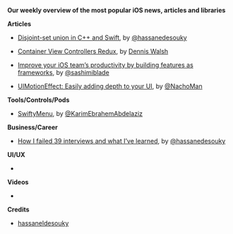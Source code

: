 **Our weekly overview of the most popular iOS news, articles and libraries**


**Articles**

* [Disjoint-set union in C++ and Swift](https://medium.com/flawless-app-stories/disjoint-set-union-data-structure-in-c-and-swift-a52703b01fcb), by [@hassanedesouky](https://twitter.com/hassanedesouky)

* [Container View Controllers Redux](https://medium.com/flawless-app-stories/container-view-controllers-revisited-e076ef38853f), by [Dennis Walsh](https://medium.com/@dkw5877)

* [Improve your iOS team’s productivity by building features as frameworks](https://medium.com/flawless-app-stories/improve-your-ios-teams-productivity-by-building-features-as-frameworks-9d2a64cbcab5), by [@sashimiblade](https://twitter.com/sashimiblade)

* [UIMotionEffect: Easily adding depth to your UI](https://nachbaur.com/2019/04/24/uimotioneffects/), by [@NachoMan](https://twitter.com/NachoMan)


**Tools/Controls/Pods**

* [SwiftyMenu](https://github.com/KarimEbrahemAbdelaziz/SwiftyMenu), by [@KarimEbrahemAbdelaziz](https://github.com/KarimEbrahemAbdelaziz)

**Business/Career**

* [How I failed 39 interviews and what I’ve learned](https://medium.com/flawless-app-stories/how-i-failed-39-interviews-and-what-ive-learned-515c8e6c4b53), by [@hassanedesouky](https://twitter.com/hassanedesouky)


**UI/UX**

* 

**Videos**

* 

**Credits**

* [hassaneldesouky](https://github.com/HassanElDesouky)
